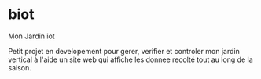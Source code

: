 # biot
Mon Jardin iot

Petit projet en developement pour gerer, verifier et controler mon jardin vertical à l'aide un site web qui affiche les donnee recolté tout au long de la saison.
